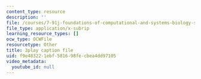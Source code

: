 ```yaml
---
content_type: resource
description: ''
file: /courses/7-91j-foundations-of-computational-and-systems-biology-spring-2014/f9e483221ebf581698fecbea4dd97105_uD4-fOWeXAY.vtt
file_type: application/x-subrip
learning_resource_types: []
ocw_type: OCWFile
resourcetype: Other
title: 3play caption file
uid: f9e48322-1ebf-5816-98fe-cbea4dd97105
video_metadata:
  youtube_id: null
---
```

